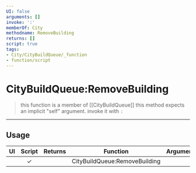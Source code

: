 ```yaml
---
UI: false
arguments: []
invoke: ':'
memberOf: City
methodname: RemoveBuilding
returns: []
script: true
tags:
- City/CityBuildQueue/_function
- function/script
---
```

# CityBuildQueue:RemoveBuilding
> this function is a member of [[CityBuildQueue]]
> this method expects an implicit "self" argument. invoke it with `:`
-----
## Usage
|  UI | Script | Returns | Function | Arguments |
|:---:|:------:|-------:|:--------:|:---------|
| |✓||CityBuildQueue:RemoveBuilding||
